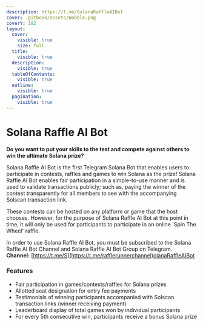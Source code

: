 ```yaml
---
description: https://t.me/SolanaRaffleAIBot
cover: .gitbook/assets/Wobble.png
coverY: 182
layout:
  cover:
    visible: true
    size: full
  title:
    visible: true
  description:
    visible: true
  tableOfContents:
    visible: true
  outline:
    visible: true
  pagination:
    visible: true
---
```


# Solana Raffle AI Bot

**Do you want to put your skills to the test and compete against others to win the ultimate Solana prize?**

Solana Raffle AI Bot is the first Telegram Solana Bot that enables users to participate in contests, raffles and games to win Solana as the prize! Solana Raffle AI Bot enables fair participation in a simple-to-use manner and is used to validate transactions publicly; such as, paying the winner of the contest transparently for all members to see with the accompanying Solscan transaction link.

These contests can be hosted on any platform or game that the host chooses. However, for the purpose of Solana Raffle AI Bot at this point in time, it will only be used for participants to participate in an online 'Spin The Wheel' raffle.

In order to use Solana Raffle AI Bot, you must be subscribed to the Solana Raffle AI Bot Channel and Solana Raffle AI Bot Group on Telegram.\
**Channel:** [https://t.me/S](https://t.me/rafflerunnerchannel)olanaRaffleAIBot

### Features

* Fair participation in games/contests/raffles for Solana prizes
* Allotted seat designation for entry fee payments
* Testimonials of winning participants accompanied with Solscan transaction links (winner receiving payment)
* Leaderboard display of total games won by individual participants
* For every 5th consecutive win, participants receive a bonus Solana prize
